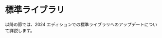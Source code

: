 <!--
# Standard library
-->

# 標準ライブラリ

<!--
The following chapters detail changes to the standard library in the 2024 Edition.
-->

以降の節では、2024 エディションでの標準ライブラリへのアップデートについて詳説します。
